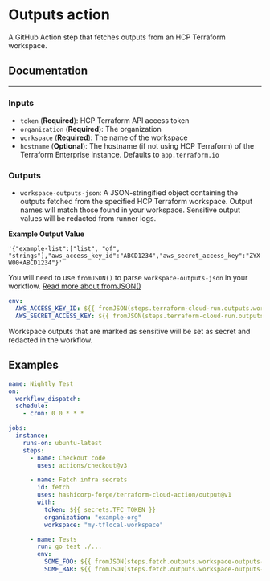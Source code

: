 # Outputs action

A GitHub Action step that fetches outputs from an HCP Terraform workspace.

## Documentation
---

### Inputs

- `token` (**Required**): HCP Terraform API access token
- `organization` (**Required**): The organization
- `workspace` (**Required**): The name of the workspace
- `hostname` (**Optional**): The hostname (if not using HCP Terraform) of the Terraform Enterprise instance. Defaults to `app.terraform.io`

### Outputs

- `workspace-outputs-json`: A JSON-stringified object containing the outputs fetched from the specified HCP Terraform workspace. Output names will match those found in your workspace. Sensitive output values will be redacted from runner logs.

**Example Output Value**

`'{"example-list":["list", "of", "strings"],"aws_access_key_id":"ABCD1234","aws_secret_access_key":"ZYXW00+ABCD1234"}'`

You will need to use `fromJSON()` to parse `workspace-outputs-json` in your workflow. [Read more about fromJSON()](https://docs.github.com/en/actions/learn-github-actions/expressions#fromjson)

```yaml
env:
  AWS_ACCESS_KEY_ID: ${{ fromJSON(steps.terraform-cloud-run.outputs.workspace-outputs).aws_access_key_id }}
  AWS_SECRET_ACCESS_KEY: ${{ fromJSON(steps.terraform-cloud-run.outputs.workspace-outputs).aws_secret_access_key }}
```

Workspace outputs that are marked as sensitive will be set as secret and redacted in the workflow.

## Examples

```yaml
name: Nightly Test
on:
  workflow_dispatch:
  schedule:
    - cron: 0 0 * * *

jobs:
  instance:
    runs-on: ubuntu-latest
    steps:
      - name: Checkout code
        uses: actions/checkout@v3

      - name: Fetch infra secrets
        id: fetch
        uses: hashicorp-forge/terraform-cloud-action/output@v1
        with:
          token: ${{ secrets.TFC_TOKEN }}
          organization: "example-org"
          workspace: "my-tflocal-workspace"

      - name: Tests
        run: go test ./...
        env:
          SOME_FOO: ${{ fromJSON(steps.fetch.outputs.workspace-outputs-json).foo }}
          SOME_BAR: ${{ fromJSON(steps.fetch.outputs.workspace-outputs-json).bar }}
```
